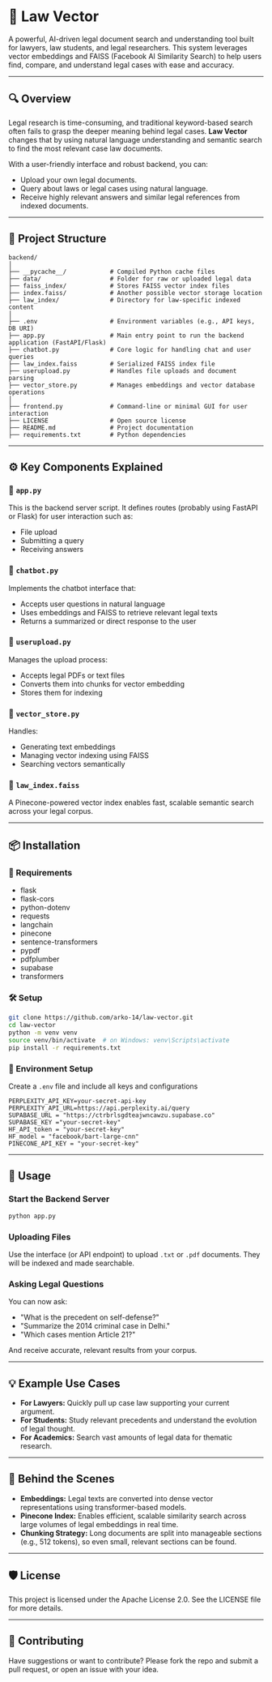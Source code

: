 # 🧠 Law Vector 

A powerful, AI-driven legal document search and understanding tool built for lawyers, law students, and legal researchers. This system leverages vector embeddings and FAISS (Facebook AI Similarity Search) to help users find, compare, and understand legal cases with ease and accuracy.

---

## 🔍 Overview

Legal research is time-consuming, and traditional keyword-based search often fails to grasp the deeper meaning behind legal cases. **Law Vector** changes that by using natural language understanding and semantic search to find the most relevant case law documents.

With a user-friendly interface and robust backend, you can:

* Upload your own legal documents.
* Query about laws or legal cases using natural language.
* Receive highly relevant answers and similar legal references from indexed documents.

---

## 📁 Project Structure

```
backend/
│
├── __pycache__/            # Compiled Python cache files
├── data/                   # Folder for raw or uploaded legal data
├── faiss_index/            # Stores FAISS vector index files
├── index.faiss/            # Another possible vector storage location
├── law_index/              # Directory for law-specific indexed content
│
├── .env                    # Environment variables (e.g., API keys, DB URI)
├── app.py                  # Main entry point to run the backend application (FastAPI/Flask)
├── chatbot.py              # Core logic for handling chat and user queries
├── law_index.faiss         # Serialized FAISS index file
├── userupload.py           # Handles file uploads and document parsing
├── vector_store.py         # Manages embeddings and vector database operations
│
├── frontend.py             # Command-line or minimal GUI for user interaction
├── LICENSE                 # Open source license
├── README.md               # Project documentation
├── requirements.txt        # Python dependencies
```

---

## ⚙️ Key Components Explained

### 🔹 `app.py`

This is the backend server script. It defines routes (probably using FastAPI or Flask) for user interaction such as:

* File upload
* Submitting a query
* Receiving answers

### 🔹 `chatbot.py`

Implements the chatbot interface that:

* Accepts user questions in natural language
* Uses embeddings and FAISS to retrieve relevant legal texts
* Returns a summarized or direct response to the user

### 🔹 `userupload.py`

Manages the upload process:

* Accepts legal PDFs or text files
* Converts them into chunks for vector embedding
* Stores them for indexing

### 🔹 `vector_store.py`

Handles:

* Generating text embeddings 
* Managing vector indexing using FAISS
* Searching vectors semantically

### 🔹 `law_index.faiss`

A Pinecone-powered vector index enables fast, scalable semantic search across your legal corpus.

---

## 📦 Installation

### 🔧 Requirements

* flask 
* flask-cors
* python-dotenv
* requests
* langchain
* pinecone
* sentence-transformers 
* pypdf 
* pdfplumber
* supabase
* transformers

### 🛠️ Setup

```bash
git clone https://github.com/arko-14/law-vector.git
cd law-vector
python -m venv venv
source venv/bin/activate  # on Windows: venv\Scripts\activate
pip install -r requirements.txt
```

### 🔐 Environment Setup

Create a `.env` file and include all keys and configurations 

```
PERPLEXITY_API_KEY=your-secret-api-key
PERPLEXITY_API_URL=https://api.perplexity.ai/query
SUPABASE_URL = "https://ctrbrlsgdteajwncawzu.supabase.co"
SUPABASE_KEY ="your-secret-key"  
HF_API_token = "your-secret-key"
HF_model = "facebook/bart-large-cnn"
PINECONE_API_KEY = "your-secret-key"

```

---

## 🚀 Usage

### Start the Backend Server

```bash
python app.py
```

### Uploading Files

Use the interface (or API endpoint) to upload `.txt` or `.pdf` documents. They will be indexed and made searchable.

### Asking Legal Questions

You can now ask:

* "What is the precedent on self-defense?"
* "Summarize the 2014 criminal case in Delhi."
* "Which cases mention Article 21?"

And receive accurate, relevant results from your corpus.

---

## 💡 Example Use Cases

* **For Lawyers:** Quickly pull up case law supporting your current argument.
* **For Students:** Study relevant precedents and understand the evolution of legal thought.
* **For Academics:** Search vast amounts of legal data for thematic research.

---

## 🧠 Behind the Scenes

* **Embeddings:** Legal texts are converted into dense vector representations using transformer-based models.
* **Pinecone Index:** Enables efficient, scalable similarity search across large volumes of legal embeddings in real time.
* **Chunking Strategy:** Long documents are split into manageable sections (e.g., 512 tokens), so even small, relevant sections can be found.

---

## 🛡 License

This project is licensed under the Apache License 2.0.
See the LICENSE file for more details.

---

## 🤝 Contributing

Have suggestions or want to contribute? Please fork the repo and submit a pull request, or open an issue with your idea.

